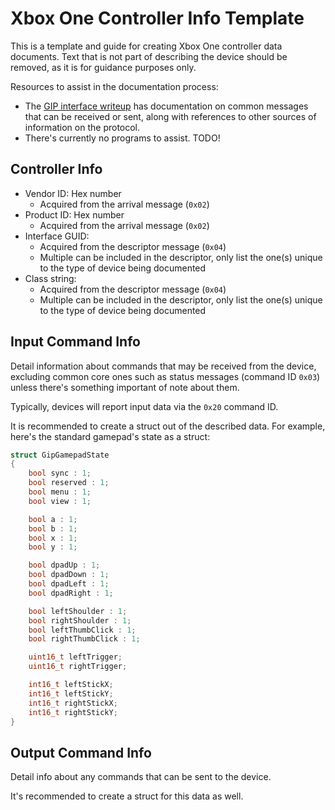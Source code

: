 # Xbox One Controller Info Template

This is a template and guide for creating Xbox One controller data documents. Text that is not part of describing the device should be removed, as it is for guidance purposes only.

Resources to assist in the documentation process:

- The [GIP interface writeup](https://gist.github.com/TheNathannator/bcebc77e653f71e77634144940871596) has documentation on common messages that can be received or sent, along with references to other sources of information on the protocol.
- There's currently no programs to assist. TODO! 

## Controller Info

- Vendor ID: Hex number
  - Acquired from the arrival message (`0x02`)
- Product ID: Hex number
  - Acquired from the arrival message (`0x02`)
- Interface GUID:
  - Acquired from the descriptor message (`0x04`)
  - Multiple can be included in the descriptor, only list the one(s) unique to the type of device being documented
- Class string:
  - Acquired from the descriptor message (`0x04`)
  - Multiple can be included in the descriptor, only list the one(s) unique to the type of device being documented

## Input Command Info

Detail information about commands that may be received from the device, excluding common core ones such as status messages (command ID `0x03`) unless there's something important of note about them.

Typically, devices will report input data via the `0x20` command ID.

It is recommended to create a struct out of the described data. For example, here's the standard gamepad's state as a struct:

```c
struct GipGamepadState
{
    bool sync : 1;
    bool reserved : 1;
    bool menu : 1;
    bool view : 1;

    bool a : 1;
    bool b : 1;
    bool x : 1;
    bool y : 1;

    bool dpadUp : 1;
    bool dpadDown : 1;
    bool dpadLeft : 1;
    bool dpadRight : 1;

    bool leftShoulder : 1;
    bool rightShoulder : 1;
    bool leftThumbClick : 1;
    bool rightThumbClick : 1;

    uint16_t leftTrigger;
    uint16_t rightTrigger;

    int16_t leftStickX;
    int16_t leftStickY;
    int16_t rightStickX;
    int16_t rightStickY;
}
```

## Output Command Info

Detail info about any commands that can be sent to the device.

It's recommended to create a struct for this data as well.
